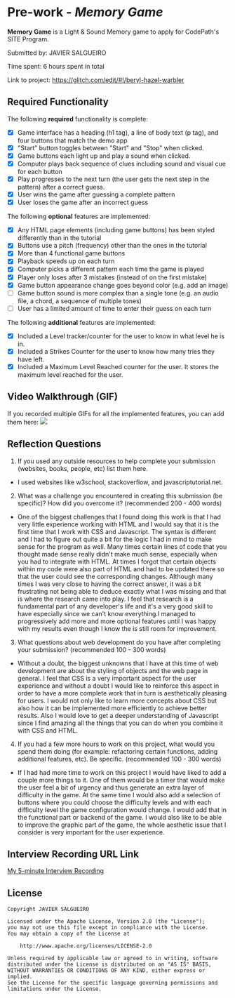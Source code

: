 # Pre-work - _Memory Game_

**Memory Game** is a Light & Sound Memory game to apply for CodePath's SITE Program.

Submitted by: JAVIER SALGUEIRO

Time spent: 6 hours spent in total

Link to project: https://glitch.com/edit/#!/beryl-hazel-warbler

## Required Functionality

The following **required** functionality is complete:

- [x] Game interface has a heading (h1 tag), a line of body text (p tag), and four buttons that match the demo app
- [x] "Start" button toggles between "Start" and "Stop" when clicked.
- [x] Game buttons each light up and play a sound when clicked.
- [x] Computer plays back sequence of clues including sound and visual cue for each button
- [x] Play progresses to the next turn (the user gets the next step in the pattern) after a correct guess.
- [x] User wins the game after guessing a complete pattern
- [x] User loses the game after an incorrect guess

The following **optional** features are implemented:

- [x] Any HTML page elements (including game buttons) has been styled differently than in the tutorial
- [x] Buttons use a pitch (frequency) other than the ones in the tutorial
- [x] More than 4 functional game buttons
- [x] Playback speeds up on each turn
- [x] Computer picks a different pattern each time the game is played
- [x] Player only loses after 3 mistakes (instead of on the first mistake)
- [x] Game button appearance change goes beyond color (e.g. add an image)
- [ ] Game button sound is more complex than a single tone (e.g. an audio file, a chord, a sequence of multiple tones)
- [ ] User has a limited amount of time to enter their guess on each turn

The following **additional** features are implemented:

- [x] Included a Level tracker/counter for the user to know in what level he is in.
- [x] Included a Strikes Counter for the user to know how many tries they have left.
- [x] Included a Maximum Level Reached counter for the user. It stores the maximum level reached for the user.

## Video Walkthrough (GIF)

If you recorded multiple GIFs for all the implemented features, you can add them here:
![](https://github.com/Javsalgueiro/Simple-Memory-Game-Site-/blob/main/SITE%20Game%20GIF.gif)

## Reflection Questions

1. If you used any outside resources to help complete your submission (websites, books, people, etc) list them here.

- I used websites like w3school, stackoverflow, and javascriptutorial.net.

2. What was a challenge you encountered in creating this submission (be specific)? How did you overcome it? (recommended 200 - 400 words)

- One of the biggest challenges that I found doing this work is that I had very little experience working with HTML and I would say that it is the first time that I work with CSS and Javascript. The syntax is different and I had to figure out quite a bit for the logic I had in mind to make sense for the program as well. Many times certain lines of code that you thought made sense really didn't make much sense, especially when you had to integrate with HTML. At times I forgot that certain objects within my code were also part of HTML and had to be updated there so that the user could see the corresponding changes. Although many times I was very close to having the correct answer, it was a bit frustrating not being able to deduce exactly what I was missing and that is where the research came into play. I feel that research is a fundamental part of any developer's life and it's a very good skill to have especially since we can't know everything.I managed to progressively add more and more optional features until I was happy with my results even though I know the is still room for improvement.

3. What questions about web development do you have after completing your submission? (recommended 100 - 300 words)

- Without a doubt, the biggest unknowns that I have at this time of web development are about the styling of objects and the web page in general. I feel that CSS is a very important aspect for the user experience and without a doubt I would like to reinforce this aspect in order to have a more complete work that in turn is aesthetically pleasing for users. I would not only like to learn more concepts about CSS but also how it can be implemented more efficiently to achieve better results. Also I would love to get a deeper understanding of Javascript since I find amazing all the things that you can do when you combine it with CSS and HTML.

4. If you had a few more hours to work on this project, what would you spend them doing (for example: refactoring certain functions, adding additional features, etc). Be specific. (recommended 100 - 300 words)

- If I had had more time to work on this project I would have liked to add a couple more things to it. One of them would be a timer that would make the user feel a bit of urgency and thus generate an extra layer of difficulty in the game. At the same time I would also add a selection of buttons where you could choose the difficulty levels and with each difficulty level the game configuration would change. I would add that in the functional part or backend of the game. I would also like to be able to improve the graphic part of the game, the whole aesthetic issue that I consider is very important for the user experience.

## Interview Recording URL Link

[My 5-minute Interview Recording](https://www.loom.com/share/682370edbcf34706bb8eb45c18cca655)

## License

    Copyright JAVIER SALGUEIRO

    Licensed under the Apache License, Version 2.0 (the "License");
    you may not use this file except in compliance with the License.
    You may obtain a copy of the License at

        http://www.apache.org/licenses/LICENSE-2.0

    Unless required by applicable law or agreed to in writing, software
    distributed under the License is distributed on an "AS IS" BASIS,
    WITHOUT WARRANTIES OR CONDITIONS OF ANY KIND, either express or implied.
    See the License for the specific language governing permissions and
    limitations under the License.
